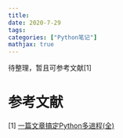 ```yaml
---
title: 
date: 2020-7-29
tags:
categories: ["Python笔记"]
mathjax: true
---
```


待整理，暂且可参考文献[1]
<!--more-->

# 参考文献
[1] [一篇文章搞定Python多进程(全)](https://zhuanlan.zhihu.com/p/64702600)
